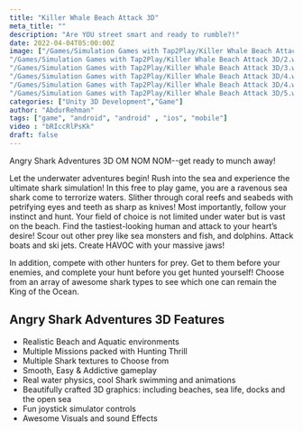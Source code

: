 ```yaml
---
title: "Killer Whale Beach Attack 3D"
meta_title: ""
description: "Are YOU street smart and ready to rumble?!"
date: 2022-04-04T05:00:00Z
image: ["/Games/Simulation Games with Tap2Play/Killer Whale Beach Attack 3D/1.webp",
"/Games/Simulation Games with Tap2Play/Killer Whale Beach Attack 3D/2.webp",
"/Games/Simulation Games with Tap2Play/Killer Whale Beach Attack 3D/3.webp",
"/Games/Simulation Games with Tap2Play/Killer Whale Beach Attack 3D/4.webp",
"/Games/Simulation Games with Tap2Play/Killer Whale Beach Attack 3D/4.webp",
"/Games/Simulation Games with Tap2Play/Killer Whale Beach Attack 3D/5.webp"]
categories: ["Unity 3D Development","Game"]
author: "AbdurRehman"
tags: ["game", "android", "android" , "ios", "mobile"]
video : "bRIccRlPsKk"
draft: false
---
```


Angry Shark Adventures 3D
OM NOM NOM--get ready to munch away!

Let the underwater adventures begin! Rush into the sea and experience the ultimate shark simulation! In this free to play game, you are a ravenous sea shark come to terrorize waters. Slither through coral reefs and seabeds with petrifying eyes and teeth as sharp as knives! Most importantly, follow your instinct and hunt. Your field of choice is not limited under water but is vast on the beach. Find the tastiest-looking human and attack to your heart’s desire! Scour out other prey like sea monsters and fish, and dolphins. Attack boats and ski jets. Create HAVOC with your massive jaws!

In addition, compete with other hunters for prey. Get to them before your enemies, and complete your hunt before you get hunted yourself! Choose from an array of awesome shark types to see which one can remain the King of the Ocean.

## Angry Shark Adventures 3D Features

- Realistic Beach and Aquatic environments
- Multiple Missions packed with Hunting Thrill
- Multiple Shark textures to Choose from
- Smooth, Easy & Addictive gameplay
- Real water physics, cool Shark swimming and animations
- Beautifully crafted 3D graphics: including beaches, sea life, docks and the open sea
- Fun joystick simulator controls
- Awesome Visuals and sound Effects
